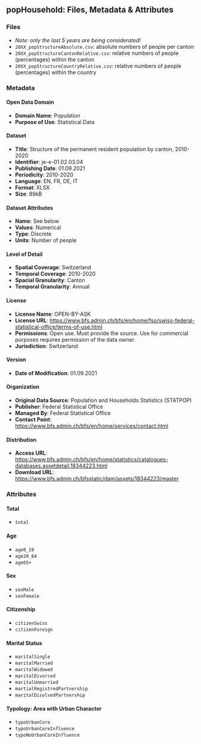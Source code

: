 ## popHousehold: Files, Metadata & Attributes

### **Files**
- *Note: only the last 5 years are being considerated!*
- ```20XX_popStructureAbsolute.csv```: absolute numbers of people per canton
- ```20XX_popStructureCantonRelative.csv```: relative numbers of people (percentages) within the canton
- ```20XX_popStructureCountryRelative.csv```: relative numbers of people (percentages) within the country

### Metadata

#### Open Data Domain
- **Domain Name**: Population
- **Purpose of Use**: Statistical Data

#### Dataset
- **Title**: Structure of the permanent resident population by canton, 2010-2020
- **Identifier**: je-e-01.02.03.04
- **Publishing Date**: 01.09.2021
- **Periodicity**: 2010-2020
- **Language**: EN, FR, DE, IT
- **Format**: XLSX
- **Size**: 89kB

#### Dataset Attributes
- **Name**: See below
- **Values**: Numerical
- **Type**: Discrete
- **Units**: Number of people

#### Level of Detail
- **Spatial Coverage**: Switzerland
- **Temporal Coverage**: 2010-2020
- **Spacial Granularity**: Canton
- **Temporal Granularity**: Annual

#### License
- **License Name**: OPEN-BY-ASK
- **License URL**: https://www.bfs.admin.ch/bfs/en/home/fso/swiss-federal-statistical-office/terms-of-use.html
- **Permissions**: Open use. Must provide the source. Use for commercial purposes requires permission of the data owner.
- **Jurisdiction**: Switzerland

#### Version
- **Date of Modification**: 01.09.2021

#### Organization
- **Original Data Source**: Population and Households Statistics (STATPOP)
- **Publisher**: Federal Statistical Office
- **Managed By**: Federal Statistical Office
- **Contact Point**: https://www.bfs.admin.ch/bfs/en/home/services/contact.html

#### Distribution
- **Access URL**: https://www.bfs.admin.ch/bfs/en/home/statistics/catalogues-databases.assetdetail.18344223.html
- **Download URL**: https://www.bfs.admin.ch/bfsstatic/dam/assets/18344223/master

### Attributes

#### Total
- ```total```

#### Age
- ```age0_19```
- ```age20_64```
- ```age65+```

#### Sex
- ```sexMale```
- ```sexFemale``` 

#### Citizenship
- ```citizenSwiss```
- ```citizenForeign``` 

#### Marital Status
- ```maritalSingle```
- ```maritalMarried```
- ```maritalWidowed```
- ```maritalDivorced```
- ```maritalUnmarried```
- ```martialRegistredPartnership```
- ```maritalDisolvedPartnership```

#### Typology: Area with Urban Character
- ```typoUrbanCore```
- ```typoUrbanCoreInfluence```
- ```typoNoUrbanCoreInfluence```
